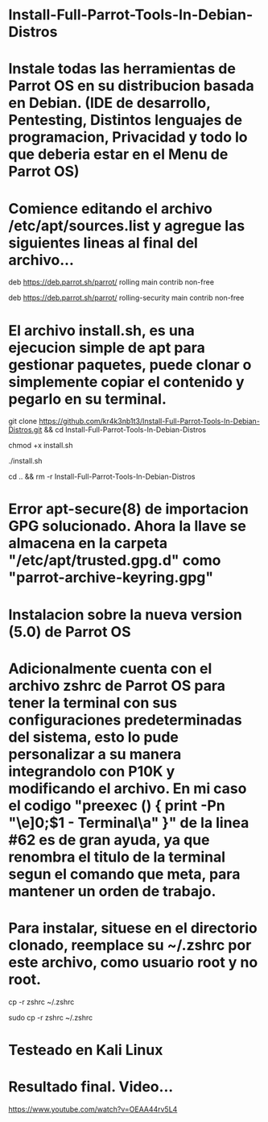 # Install-Full-Parrot-Tools-In-Debian-Distros

# Instale todas las herramientas de Parrot OS en su distribucion basada en Debian. (IDE de desarrollo, Pentesting, Distintos lenguajes de programacion, Privacidad y todo lo que deberia estar en el Menu de Parrot OS)

# Comience editando el archivo /etc/apt/sources.list y agregue las siguientes lineas al final del archivo...

deb https://deb.parrot.sh/parrot/ rolling main contrib non-free

deb https://deb.parrot.sh/parrot/ rolling-security main contrib non-free


# El archivo install.sh, es una ejecucion simple de apt para gestionar paquetes, puede clonar o simplemente copiar el contenido y pegarlo en su terminal.

git clone https://github.com/kr4k3nb1t3/Install-Full-Parrot-Tools-In-Debian-Distros.git && cd Install-Full-Parrot-Tools-In-Debian-Distros

chmod +x install.sh

./install.sh

cd .. && rm -r Install-Full-Parrot-Tools-In-Debian-Distros

# Error apt-secure(8) de importacion GPG solucionado. Ahora la llave se almacena en la carpeta "/etc/apt/trusted.gpg.d" como "parrot-archive-keyring.gpg"

# Instalacion sobre la nueva version (5.0) de Parrot OS 

# Adicionalmente cuenta con el archivo zshrc de Parrot OS para tener la terminal con sus configuraciones predeterminadas del sistema, esto lo pude personalizar a su manera integrandolo con P10K y modificando el archivo. En mi caso el codigo "preexec () { print -Pn "\e]0;$1 - Terminal\a" }" de la linea #62 es de gran ayuda, ya que renombra el titulo de la terminal segun el comando que meta, para mantener un orden de trabajo.

# Para instalar, situese en el directorio clonado, reemplace su ~/.zshrc por este archivo, como usuario root y no root.

cp -r zshrc ~/.zshrc

sudo cp -r zshrc ~/.zshrc

# Testeado en Kali Linux

# Resultado final. Video...

https://www.youtube.com/watch?v=OEAA44rv5L4
